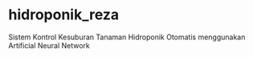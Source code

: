 # hidroponik_reza
 Sistem Kontrol Kesuburan Tanaman Hidroponik Otomatis menggunakan Artificial Neural Network
